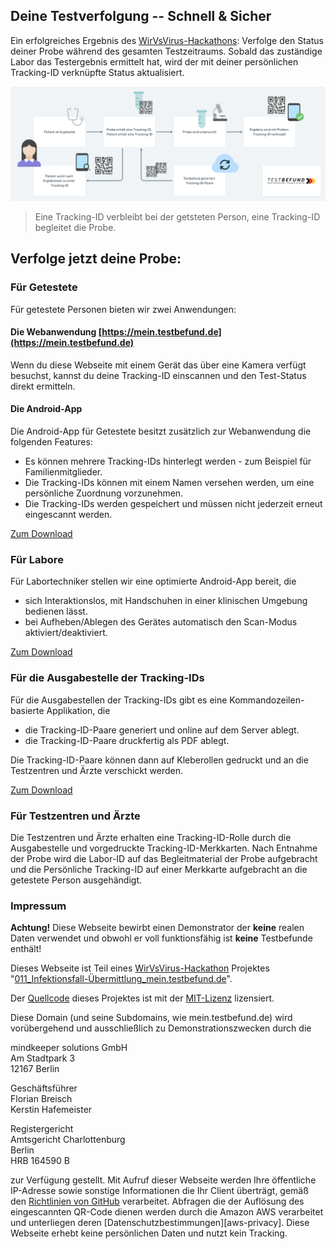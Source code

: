## Deine Testverfolgung -- Schnell & Sicher

Ein erfolgreiches Ergebnis des [WirVsVirus-Hackathons][wirvsvirushackathon]: Verfolge den Status deiner Probe während des gesamten Testzeitraums. Sobald das zuständige Labor das Testergebnis ermittelt hat, wird der mit deiner persönlichen Tracking-ID verknüpfte Status aktualisiert.

![Eine Tracking-ID verbleibt beim Probanden, eine Tracking-ID begleitet die Probe](testbefund-schema-diagram.png)


> Eine Tracking-ID verbleibt bei der getsteten Person, eine Tracking-ID begleitet die Probe.

## Verfolge jetzt deine Probe:

### Für Getestete

Für getestete Personen bieten wir zwei Anwendungen:

#### Die Webanwendung [https://mein.testbefund.de](https://mein.testbefund.de)

Wenn du diese Webseite mit einem Gerät das über eine Kamera verfügt besuchst, kannst du deine Tracking-ID einscannen und den Test-Status direkt ermitteln.

#### Die Android-App

Die Android-App für Getestete besitzt zusätzlich zur Webanwendung die folgenden Features:

- Es können mehrere Tracking-IDs hinterlegt werden - zum Beispiel für Familienmitglieder.
- Die Tracking-IDs können mit einem Namen versehen werden, um eine persönliche Zuordnung vorzunehmen.
- Die Tracking-IDs werden gespeichert und müssen nicht jederzeit erneut eingescannt werden.

[Zum Download](https://github.com/1-011-c/frontend-patient/releases)

### Für Labore

Für Labortechniker stellen wir eine optimierte Android-App bereit, die

- sich Interaktionslos, mit Handschuhen in einer klinischen Umgebung bedienen lässt.
- bei Aufheben/Ablegen des Gerätes automatisch den Scan-Modus aktiviert/deaktiviert.

[Zum Download](https://github.com/1-011-c/frontend-laboratory/releases)

### Für die Ausgabestelle der Tracking-IDs

Für die Ausgabestellen der Tracking-IDs gibt es eine Kommandozeilen-basierte Applikation, die

- die Tracking-ID-Paare generiert und online auf dem Server ablegt.
- die Tracking-ID-Paare druckfertig als PDF ablegt.

Die Tracking-ID-Paare können dann auf Kleberollen gedruckt und an die Testzentren und Ärzte verschickt werden.

[Zum Download](https://github.com/1-011-c/frontend-id-issuer/releases)

### Für Testzentren und Ärzte

Die Testzentren und Ärzte erhalten eine Tracking-ID-Rolle durch die Ausgabestelle und vorgedruckte Tracking-ID-Merkkarten. Nach Entnahme der Probe wird die Labor-ID auf das Begleitmaterial der Probe aufgebracht und die Persönliche Tracking-ID auf einer Merkkarte aufgebracht an die getestete Person ausgehändigt.

### Impressum

**Achtung!** Diese Webseite bewirbt einen Demonstrator der **keine** realen Daten verwendet und obwohl er voll funktionsfähig ist **keine** Testbefunde enthält!

Dieses Webseite ist Teil eines [WirVsVirus-Hackathon][wirvsvirushackathon] Projektes "[011_Infektionsfall-Übermittlung_mein.testbefund.de][devpost]".

Der [Quellcode][project-meta] dieses Projektes ist mit der [MIT-Lizenz][license] lizensiert.

Diese Domain (und seine Subdomains, wie mein.testbefund.de) wird vorübergehend und ausschließlich zu Demonstrationszwecken durch die

mindkeeper solutions GmbH  
Am Stadtpark 3  
12167 Berlin

Geschäftsführer  
Florian Breisch  
Kerstin Hafemeister

Registergericht  
Amtsgericht Charlottenburg  
Berlin  
HRB 164590 B

zur Verfügung gestellt. Mit Aufruf dieser Webseite werden Ihre öffentliche IP-Adresse sowie sonstige Informationen die Ihr Client überträgt, gemäß den [Richtlinien von GitHub][github-privacy] verarbeitet. Abfragen die der Auflösung des eingescannten QR-Code dienen werden durch die Amazon AWS verarbeitet und unterliegen deren [Datenschutzbestimmungen][aws-privacy]. Diese Webseite erhebt keine persönlichen Daten und nutzt kein Tracking.

[wirvsvirushackathon]: https://wirvsvirushackathon.org/
[mindkeeper-solutions]: https://mindkeeper.solutions
[devpost]: https://devpost.com/software/1_011_c_infektionsfall-ubermittlung
[project-meta]: https://github.com/1-011-c/meta
[github-privacy]: https://help.github.com/en/github/site-policy/github-privacy-statement#github-pages
[aws-privac]: https://aws.amazon.com/de/privacy/
[license]: http://opensource.org/licenses/mit-license.php
